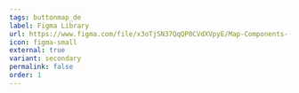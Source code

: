 ```yaml
---
tags: buttonmap_de
label: Figma Library
url: https://www.figma.com/file/x3oTjSN37QqQP0CVdXVpyE/Map-Components-(ROKAS)?node-id=0%3A1&t=Ri52i0Lbeii2Q02P-1
icon: figma-small
external: true
variant: secondary
permalink: false
order: 1
---
```

